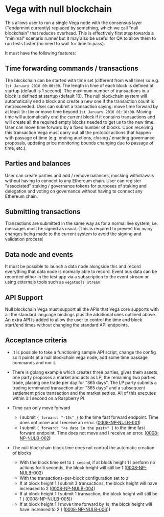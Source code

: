 # Vega with null blockchain

This allows user to run a single Vega node with the consensus layer (Tendermint currently) replaced by something, which we call "null blockchain" that reduces overhead. 
This is effectively first step towards a "minimal" scenario runner but it may also be useful for QA to allow them to run tests faster (no need to wait for time to pass).

It must have the following features:

## Time forwarding commands / transactions

The blockchain can be started with time set (different from wall time) so e.g. `1st January 2010 00:00:00`. 
The length in time of each block is defined at startup (default is 1 second).
The maximum number of transactions in a block is defined at startup (default 10). The null blockchain system will automatically end a block and create a new one if the transaction count is met/exceeded.
User can submit a transaction saying: move time forward by at least `1h:10m` or move time beyond `1st January 2010 01:10:00`. Moving time will automatically end the current block if it contains transactions and will create all the required empty blocks needed to get us to the new time.
User can move time forward by a fixed number of blocks. 
Upon receiving this transaction Vega must carry out all the protocol actions that happen with passage of time (e.g. ending auctions, closing / enacting governance proposals, updating price monitoring bounds changing due to passage of time, etc.). 

## Parties and balances

User can create parties and add / remove balances, mocking withdrawals without having to connect to any Ethereum chain. User can register "associated" staking / governance tokens for purposes of staking and delegation and voting on governance without having to connect any Ethereum chain. 

## Submitting transactions

Transactions are submitted in the same way as for a normal live system, i.e. messages must be signed as usual.
(This is required to prevent too many changes being made to the current system to avoid the signing and validation process)

## Data node and events

It must be possible to launch a data node alongside this and record everything that data node is normally able to record. 
Event bus data can be recorded either in the test app via a subscription to the event stream or using externals tools such as `vegatools stream`


## API Support

Null blockchain Vega must support all the APIs that Vega core supports with all the standard language bindings plus the additional ones outlined above. 
An extra API is added to allow the user to control the time and block start/end times without changing the standard API endpoints.

## Acceptance criteria

- It is possible to take a functioning sample API script, change the config so it points at a null blockchain vega node, add some time passage commands and run it.

- There is golang example which creates three parties, gives them assets, one party proposes a market and acts as LP, the remaining two parties trade, placing one trade per day for "365 days".  The LP party submits a trading terminated transaction after "365 days" and a subsequent settlement price transaction and the market settles. All of this executes within 0.1 second on a Raspberry PI.
- Time can only move forward
  - I submit `{ forward: "-10s" }` to the time fast forward endpoint. Time does not move and I receive an error. (<a name="0008-NP-NULB-001" href="#0008-NP-NULB-001">0008-NP-NULB-001</a>)
  - I submit `{ forward: "<a date in the past>" }` to the time fast forward endpoint. Time does not move and I receive an error. (<a name="0008-NP-NULB-002" href="#0008-NP-NULB-002">0008-NP-NULB-002</a>)
- The null blockchain block time does not control the automatic creation of blocks
  - With the block time set to `1 second`, if at block height 1 I perform no actions for 5 seconds, the block height will still be 1 (<a name="0008-NP-NULB-003" href="#0008-NP-NULB-003">0008-NP-NULB-003</a>)
  - With the transactions-per-block configuration set to `2`
   - If at block height 1 I submit 3 transactions, the block height will have increased to 2 (<a name="0008-NP-NULB-004" href="#0008-NP-NULB-004">0008-NP-NULB-004</a>)
   - If at block height 1 I submit 1 transaction, the block height will still be 1 ( (<a name="0008-NP-NULB-005" href="#0008-NP-NULB-005">0008-NP-NULB-005</a>))
  - If at block height 1 I move time forward by 1s, the block height will have increased to 2 ( (<a name="0008-NP-NULB-006" href="#0008-NP-NULB-006">0008-NP-NULB-006</a>))
